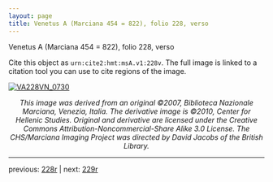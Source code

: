 ```yaml
---
layout: page
title: Venetus A (Marciana 454 = 822), folio 228, verso
---
```


Venetus A (Marciana 454 = 822), folio 228, verso

Cite this object as `urn:cite2:hmt:msA.v1:228v`.  The full image is linked to a citation tool you can use to cite regions of the image.

[![VA228VN_0730](http://www.homermultitext.org/iipsrv?IIIF=/project/homer/pyramidal/deepzoom/hmt/vaimg/2017a/VA228VN_0730.tif/full/800,/0/default.jpg)](http://www.homermultitext.org/ict2/?urn=urn:cite2:hmt:vaimg.2017a:VA228VN_0730) 

<p style="text-align: center; font-style: italic;">This image was derived from an original ©2007, Biblioteca Nazionale Marciana, Venezia, Italia. The derivative image is ©2010, Center for Hellenic Studies. Original and derivative are licensed under the Creative Commons Attribution-Noncommercial-Share Alike 3.0 License. The CHS/Marciana Imaging Project was directed by David Jacobs of the British Library.</p>

---

previous: [228r](../228r/) | next: [229r](../229r/)